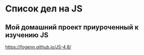 # Список дел на JS
Мой домашний проект приуроченный к изучению JS
---
https://fogenn.github.io/JS-4.8/
